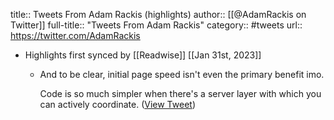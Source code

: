 title:: Tweets From Adam Rackis (highlights)
author:: [[@AdamRackis on Twitter]]
full-title:: "Tweets From Adam Rackis"
category:: #tweets
url:: https://twitter.com/AdamRackis

- Highlights first synced by [[Readwise]] [[Jan 31st, 2023]]
	- And to be clear, initial page speed isn't even the primary benefit imo.
	  
	  Code is so much simpler when there's a server layer with which you can actively coordinate. ([View Tweet](https://twitter.com/AdamRackis/status/1620153031768817665))